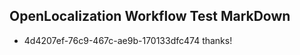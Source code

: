 ## OpenLocalization Workflow Test MarkDown
* 4d4207ef-76c9-467c-ae9b-170133dfc474 
thanks!<!--HONumber=Mar16_HO2-->
